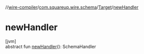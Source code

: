 //[wire-compiler](../../../index.md)/[com.squareup.wire.schema](../index.md)/[Target](index.md)/[newHandler](new-handler.md)

# newHandler

[jvm]\
abstract fun [newHandler](new-handler.md)(): SchemaHandler
